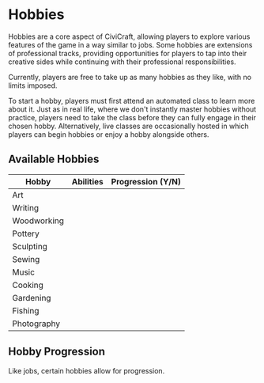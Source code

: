 # Hobbies

Hobbies are a core aspect of CiviCraft, allowing players to explore various features of the game in a way similar to jobs. Some hobbies are extensions of professional tracks, providing opportunities for players to tap into their creative sides while continuing with their professional responsibilities.

Currently, players are free to take up as many hobbies as they like, with no limits imposed.

To start a hobby, players must first attend an automated class to learn more about it. Just as in real life, where we don't instantly master hobbies without practice, players need to take the class before they can fully engage in their chosen hobby. Alternatively, live classes are occasionally hosted in which players can begin hobbies or enjoy a hobby alongside others.

## Available Hobbies

| Hobby       | Abilities | Progression (Y/N) |
|-------------|-----------|-------------------|
| Art         |           |                   |
| Writing     |           |                   |
| Woodworking |           |                   |
| Pottery     |           |                   |
| Sculpting   |           |                   |
| Sewing      |           |                   |
| Music       |           |                   |
| Cooking     |           |                   |
| Gardening   |           |                   |
| Fishing     |           |                   |
| Photography |           |                   |

## Hobby Progression
Like jobs, certain hobbies allow for progression. 
